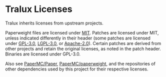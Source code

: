# Tralux Licenses

Tralux inherits licenses from upstream projects.

Paperweight files are licensed under [MIT](public/licenses/MIT.txt).
Patches are licensed under MIT, unless indicated differently in their header (some patches are licensed under [GPL-3.0](public/licenses/GPL-3.0.txt), [LGPL-3.0](public/licenses/LGPL-3.0.txt), or [Apache-2.0](public/licenses/Apache-2.0.txt)).
Certain patches are derived from other projects and retain the original licenses, as noted in the patch header.
Binaries are licensed under GPL-3.0.

Also see [PaperMC/Paper](https://github.com/PaperMC/Paper), [PaperMC/paperweight](https://github.com/PaperMC/paperweight), and the repositories of other dependencies used by this project for their respective licenses.
